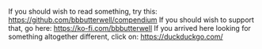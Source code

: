 If you should wish to read something, try this: https://github.com/bbbutterwell/compendium
If you should wish to support that, go here: https://ko-fi.com/bbbutterwell
If you arrived here looking for something altogether different, click on: https://duckduckgo.com/
